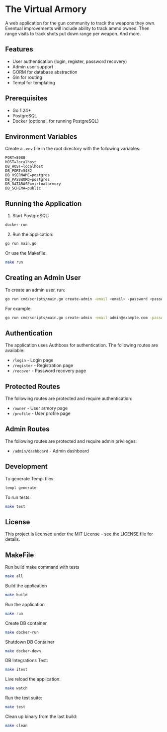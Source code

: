 # The Virtual Armory

A web application for the gun community to track the weapons they own. Eventual improvements will include ability
to track ammo owned. Then range visits to track shots put down range per weapon. And more.

## Features

- User authentication (login, register, password recovery)
- Admin user support
- GORM for database abstraction
- Gin for routing
- Templ for templating

## Prerequisites

- Go 1.24+
- PostgreSQL
- Docker (optional, for running PostgreSQL)

## Environment Variables

Create a `.env` file in the root directory with the following variables:

```
PORT=8080
HOST=localhost
DB_HOST=localhost
DB_PORT=5432
DB_USERNAME=postgres
DB_PASSWORD=postgres
DB_DATABASE=virtualarmory
DB_SCHEMA=public
```

## Running the Application

1. Start PostgreSQL:

```bash
docker-run
```

2. Run the application:

```bash
go run main.go
```

Or use the Makefile:

```bash
make run
```

## Creating an Admin User

To create an admin user, run:

```bash
go run cmd/scripts/main.go create-admin -email <email> -password <password>
```

For example:

```bash
go run cmd/scripts/main.go create-admin -email admin@example.com -password password123
```

## Authentication

The application uses Authboss for authentication. The following routes are available:

- `/login` - Login page
- `/register` - Registration page
- `/recover` - Password recovery page

## Protected Routes

The following routes are protected and require authentication:

- `/owner` - User armory page
- `/profile` - User profile page

## Admin Routes

The following routes are protected and require admin privileges:

- `/admin/dashboard` - Admin dashboard

## Development

To generate Templ files:

```bash
templ generate
```

To run tests:

```bash
make test
```

## License

This project is licensed under the MIT License - see the LICENSE file for details.

## MakeFile

Run build make command with tests
```bash
make all
```

Build the application
```bash
make build
```

Run the application
```bash
make run
```
Create DB container
```bash
make docker-run
```

Shutdown DB Container
```bash
make docker-down
```

DB Integrations Test:
```bash
make itest
```

Live reload the application:
```bash
make watch
```

Run the test suite:
```bash
make test
```

Clean up binary from the last build:
```bash
make clean
```
